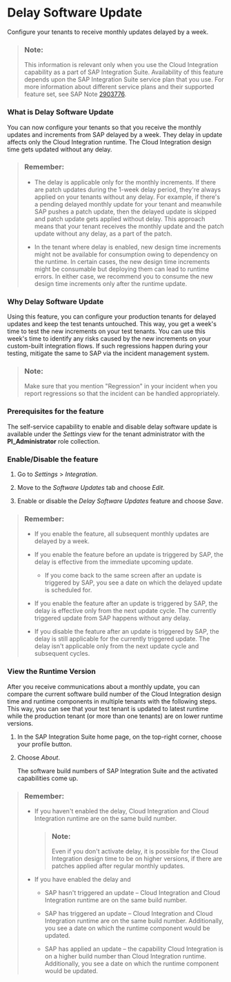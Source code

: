 <!-- loioee8ba5b4c9354fbb8c07c24199f7540f -->

# Delay Software Update

Configure your tenants to receive monthly updates delayed by a week.

> ### Note:  
> This information is relevant only when you use the Cloud Integration capability as a part of SAP Integration Suite. Availability of this feature depends upon the SAP Integration Suite service plan that you use. For more information about different service plans and their supported feature set, see SAP Note [2903776](https://launchpad.support.sap.com/#/notes/2903776).





### What is Delay Software Update

You can now configure your tenants so that you receive the monthly updates and increments from SAP delayed by a week. They delay in update affects only the Cloud Integration runtime. The Cloud Integration design time gets updated without any delay.

> ### Remember:  
> -   The delay is applicable only for the monthly increments. If there are patch updates during the 1-week delay period, they're always applied on your tenants without any delay. For example, if there's a pending delayed monthly update for your tenant and meanwhile SAP pushes a patch update, then the delayed update is skipped and patch update gets applied without delay. This approach means that your tenant receives the monthly update and the patch update without any delay, as a part of the patch.
> 
> -   In the tenant where delay is enabled, new design time increments might not be available for consumption owing to dependency on the runtime. In certain cases, the new design time increments might be consumable but deploying them can lead to runtime errors. In either case, we recommend you to consume the new design time increments only after the runtime update.



### Why Delay Software Update

Using this feature, you can configure your production tenants for delayed updates and keep the test tenants untouched. This way, you get a week's time to test the new increments on your test tenants. You can use this week's time to identify any risks caused by the new increments on your custom-built integration flows. If such regressions happen during your testing, mitigate the same to SAP via the incident management system.

> ### Note:  
> Make sure that you mention "Regression" in your incident when you report regressions so that the incident can be handled appropriately.



### Prerequisites for the feature

The self-service capability to enable and disable delay software update is available under the *Settings* view for the tenant administrator with the **PI\_Administrator** role collection.



### Enable/Disable the feature

1.  Go to *Settings* \> *Integration*.

2.  Move to the *Software Updates* tab and choose *Edit*.

3.  Enable or disable the *Delay Software Updates* feature and choose *Save*.


> ### Remember:  
> -   If you enable the feature, all subsequent monthly updates are delayed by a week.
> 
> -   If you enable the feature before an update is triggered by SAP, the delay is effective from the immediate upcoming update.
> 
>     -   If you come back to the same screen after an update is triggered by SAP, you see a date on which the delayed update is scheduled for.
> 
> 
> -   If you enable the feature after an update is triggered by SAP, the delay is effective only from the next update cycle. The currently triggered update from SAP happens without any delay.
> 
> -   If you disable the feature after an update is triggered by SAP, the delay is still applicable for the currently triggered update. The delay isn't applicable only from the next update cycle and subsequent cycles.



### View the Runtime Version

After you receive communications about a monthly update, you can compare the current software build number of the Cloud Integration design time and runtime components in multiple tenants with the following steps. This way, you can see that your test tenant is updated to latest runtime while the production tenant \(or more than one tenants\) are on lower runtime versions.

1.  In the SAP Integration Suite home page, on the top-right corner, choose your profile button.

2.  Choose *About*.

    The software build numbers of SAP Integration Suite and the activated capabilities come up.


> ### Remember:  
> -   If you haven't enabled the delay, Cloud Integration and Cloud Integration runtime are on the same build number.
> 
>     > ### Note:  
>     > Even if you don't activate delay, it is possible for the Cloud Integration design time to be on higher versions, if there are patches applied after regular monthly updates.
> 
> -   If you have enabled the delay and
> 
>     -   SAP hasn't triggered an update – Cloud Integration and Cloud Integration runtime are on the same build number.
> 
>     -   SAP has triggered an update – Cloud Integration and Cloud Integration runtime are on the same build number. Additionally, you see a date on which the runtime component would be updated.
> 
>     -   SAP has applied an update – the capability Cloud Integration is on a higher build number than Cloud Integration runtime. Additionally, you see a date on which the runtime component would be updated.

